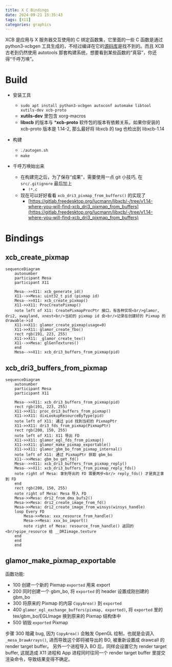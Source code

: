 ```yaml
---
title: X C Bindings 
date: 2024-09-21 15:35:43
tags: [X11]
categories: graphics
---
```


XCB 是应用与 X 服务器交互使用的 C 绑定函数集，它里面的一些 C 函数是通过 python3-xcbgen 工具生成的，不经过编译在它的[源码库](https://gitlab.freedesktop.org/xorg/lib/libxcb)是找不到的。而且 XCB 古老到仍然使用 autotools 那套构建系统，想要看到某些函数的“真容”，你还得“千呼万唤”。

<!--more-->

# Build
- 安装工具
    - `sudo apt install python3-xcbgen autoconf automake libtool xutils-dev xcb-proto`
    - **xutils-dev** 里包含 xorg-macros
    - **libxcb** 的版本与 ***xcb-proto** 软件包的版本有依赖关系，如果你安装的 xcb-proto 版本是 1.14-2, 那么最好将 libxcb 的 tag 也检出到 libxcb-1.14

- 构建
    - `./autogen.sh`
    - `make`
- 千呼万唤始出来
    - 在构建完之后，为了保存“成果”，需要使用一点 git 小技巧, 在 `src/.gitignore` 最后加上
        - `!*.c`
    - 现在可以好好看看 `xcb_dri3_pixmap_from_buffers()` 的实现了
        - [https://gitlab.freedesktop.org/lucmann/libxcb/-/tree/v1.14-where-you-will-find-xcb_dri3_pixmap_from_buffers](https://gitlab.freedesktop.org/lucmann/libxcb/-/tree/v1.14-where-you-will-find-xcb_dri3_pixmap_from_buffers)

# Bindings
## xcb_create_pixmap

```mermaid
sequenceDiagram
    autonumber
    participant Mesa
    participant X11

    Mesa-->>X11: xcb_generate_id()
    X11-->>Mesa: uint32_t pid (pixmap id)
    Mesa-->>X11: xcb_create_pixmap()
    X11->>X11: ProcCreatePixmap()
    note left of X11: CreatePixmapProcPtr 接口，有各种实现<br/>glamor, dri2, xwayland, xnest<br/>当初的 pixmap id 会<br/>记录在创建好的 Pixmap 的 drawable->id
    X11->>X11: glamor_create_pixmap(usage=0)
    X11->>X11: glamor_create_fbo()
    rect rgb(191, 223, 255)
    X11->>X11: _glamor_create_tex()
    X11-->>Mesa: glGenTextures()
    end
    Mesa-->>X11: xcb_dri3_buffers_from_pixmap(pid)
```

## xcb_dri3_buffers_from_pixmap

```mermaid
sequenceDiagram
    autonumber
    participant Mesa
    participant X11

    Mesa-->>X11: xcb_dri3_buffers_from_pixmap(pid)
    rect rgb(191, 223, 255)
    X11->>X11: proc_dri3_buffers_from_pixmap()
    X11->>X11: dixLookupResourceByType(pid)
    note left of X11: 通过 pid 找到当初的 PixmapPtr
    X11->>X11: dri3_fds_from_pixmap(PixmapPtr)
    rect rgb(200, 150, 255)
    note left of X11: X11 导出 FD
    X11->>X11: glamor_egl_fds_from_pixmap()
    X11->>X11: glamor_make_pixmap_exportable()
    X11->>X11: glamor_gbm_bo_from_pixmap_internal()
    note left of X11: 通过 PixmapPtr 获取 gbm_bo
    X11-->>Mesa: gbm_bo_get_fd()
    Mesa-->>X11: xcb_dri3_buffers_from_pixmap_reply()
    Mesa-->>X11: xcb_dri3_buffers_from_pixmap_reply_fds()
    note right of Mesa: 拿到导出的 FD 需要两步<br/> reply_fds() 才是真正拿到 FD
    end
    rect rgb(200, 150, 255)
    note right of Mesa: Mesa 导入 FD
    Mesa->>Mesa: dri2_from_dma_bufs2()
    Mesa->>Mesa: dri2_create_image_from_fd()
    Mesa->>Mesa: dri2_create_image_from_winsys(winsys_handle)
    loop Every FD
        Mesa->>Mesa: xxx_resource_from_handle()
        Mesa->>Mesa: xxx_bo_import()
        note right of Mesa: resource_from_handle() 返回的<br/>pipe_resource 给 __DRIimage.texture
    end
    end
    end
```

## glamor_make_pixmap_exportable

函数功能:

- 100 创建一个新的 Pixmap `exported` 用来 export
- 200 同时创建一个 gbm_bo, 将 `exported` 的 header 设置成刚创建的 gbm_bo
- 300 将原来的 Pixmap 的内容 `CopyArea()` 到 `exported`
- 400 `glamor_egl_exchange_buffers(pixmap, exported)`, 将 `exported` 里的 tex/gbm_bo/EGLImage 换到原来的 Pixmap 结构体中
- 500 销毁 `exported` Pixmap

步骤 300 暗藏 bug, 因为 `CopyArea()` 会触发 OpenGL 绘制，也就是会调入 `_mesa_DrawArrays()`, 进而导致这个即将被导出的 BO, 被重新设置成 drawcall 的 render target buffer。 另外一个进程导入 BO 后，同样会设置它为 render target buffer, 这就造成 X11 进程和 App 进程同时往同一个 render target buffer 里提交渲染命令，导致结果变得不确定。
